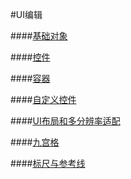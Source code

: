 #UI编辑


####[基础对象](../BasicObjects/zh.md)

####[控件](../Widgets/zh.md)

####[容器](../Containers/zh.md) 

####[自定义控件](../Armature/zh.md) 

####[UI布局和多分辨率适配](../Layout/zh.md) 

####[九宫格](../9Slice/zh.md) 

####[标尺与参考线](../RulersGuides/zh.md) 
